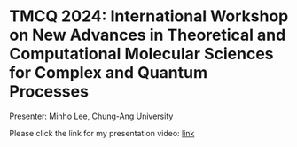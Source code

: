 # TMCQ 2024: International Workshop on New Advances in Theoretical and Computational Molecular Sciences for Complex and Quantum Processes

Presenter: Minho Lee, Chung-Ang University

Please click the link for my presentation video: [link](https://youtu.be/gk0k4-YI8YI)


